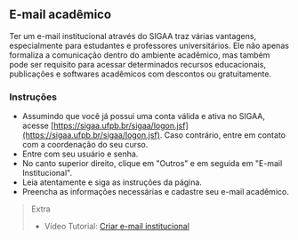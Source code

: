 ## E-mail acadêmico

Ter um e-mail institucional através do SIGAA traz várias vantagens, especialmente para estudantes e professores universitários. Ele não apenas formaliza a comunicação dentro do ambiente acadêmico, mas também pode ser requisito para acessar determinados recursos educacionais, publicações e softwares acadêmicos com descontos ou gratuitamente.


### Instruções
- Assumindo que você já possui uma conta válida e ativa no SIGAA, acesse [https://sigaa.ufpb.br/sigaa/logon.jsf](https://sigaa.ufpb.br/sigaa/logon.jsf). Caso contrário, entre em contato com a coordenação do seu curso.
- Entre com seu usuário e senha.
- No canto superior direito, clique em "Outros" e em seguida em "E-mail Institucional".
- Leia atentamente e siga as instruções da página.
- Preencha as informações necessárias e cadastre seu e-mail acadêmico.

> Extra
> - Vídeo Tutorial: [Criar e-mail institucional](https://youtu.be/f5KcaIaYuL4)

